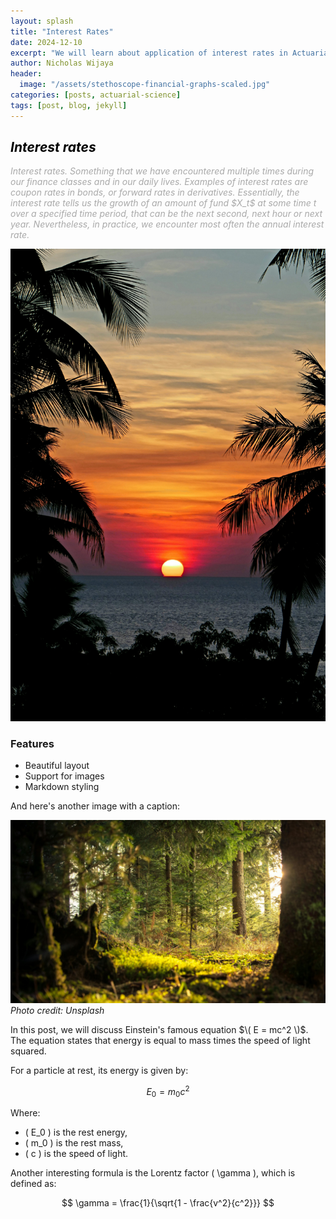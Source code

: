 ```yaml
---
layout: splash
title: "Interest Rates"
date: 2024-12-10
excerpt: "We will learn about application of interest rates in Actuarial Science."
author: Nicholas Wijaya
header: 
  image: "/assets/stethoscope-financial-graphs-scaled.jpg"
categories: [posts, actuarial-science]
tags: [post, blog, jekyll]
---
```



<h2 style="color:black; font-style:italic;">Interest rates</h2>

<p style="color:darkgray; font-style:italic;">
Interest rates. Something that we have encountered multiple times during our finance classes and in our daily lives. Examples of interest rates are coupon rates in bonds, or forward rates in derivatives. Essentially, the interest rate tells us the growth of an amount of fund $X_t$ at some time t over a specified time period, that can be the next second, next hour or next year. Nevertheless, in practice, we encounter most often the annual interest rate.
</p>


![A Stunning Sunset](/assets/sunset.jpg)

### Features

- Beautiful layout
- Support for images
- Markdown styling

And here's another image with a caption:

![A Calm Forest](/assets/forest.jpg)
*Photo credit: Unsplash*


In this post, we will discuss Einstein's famous equation $\( E = mc^2 \)$. The equation states that energy is equal to mass times the speed of light squared.

For a particle at rest, its energy is given by:

$$
E_0 = m_0 c^2
$$

Where:
- \( E_0 \) is the rest energy,
- \( m_0 \) is the rest mass,
- \( c \) is the speed of light.

Another interesting formula is the Lorentz factor \( \gamma \), which is defined as:

$$
\gamma = \frac{1}{\sqrt{1 - \frac{v^2}{c^2}}}
$$






